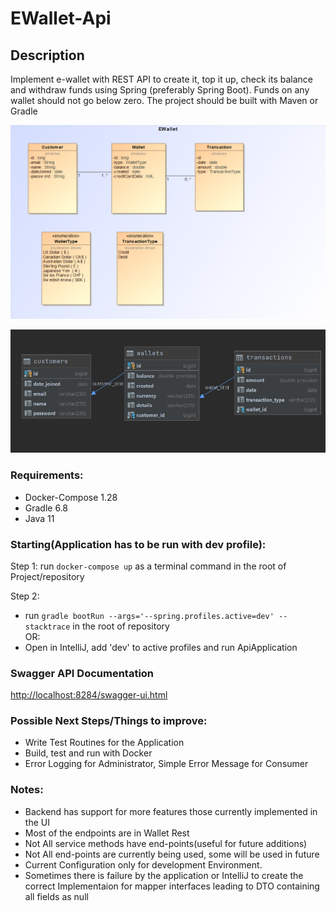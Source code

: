 # EWallet-Api

## Description

Implement e-wallet with REST API to create it, top it up, check its balance and withdraw funds using Spring (preferably Spring Boot). Funds on any wallet should
not go below zero. The project should be built with Maven or Gradle

![UML](uml.PNG)

![DB](DB.PNG)

### Requirements:

- Docker-Compose 1.28
- Gradle 6.8
- Java 11

### Starting(Application has to be run with dev profile):

Step 1: run `docker-compose up` as a terminal command in the root of Project/repository

Step 2:

- run `gradle bootRun --args='--spring.profiles.active=dev' --stacktrace` in the root of repository        
  OR:
- Open in IntelliJ, add 'dev' to active profiles and run ApiApplication

### Swagger API Documentation

[http://localhost:8284/swagger-ui.html](http://localhost:8284/swagger-ui.html)

### Possible Next Steps/Things to improve:

- Write Test Routines for the Application
- Build, test and run with Docker
- Error Logging for Administrator, Simple Error Message for Consumer

### Notes:

- Backend has support for more features those currently implemented in the UI
- Most of the endpoints are in Wallet Rest
- Not All service methods have end-points(useful for future additions)
- Not All end-points are currently being used, some will be used in future
- Current Configuration only for development Environment.
- Sometimes there is failure by the application or IntelliJ to create the correct Implementaion for mapper interfaces leading to DTO containing all fields as
  null